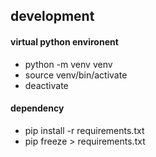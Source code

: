 
## development
#### virtual python environent
* python -m venv venv
* source venv/bin/activate
* deactivate



#### dependency
* pip install -r requirements.txt
* pip freeze > requirements.txt
